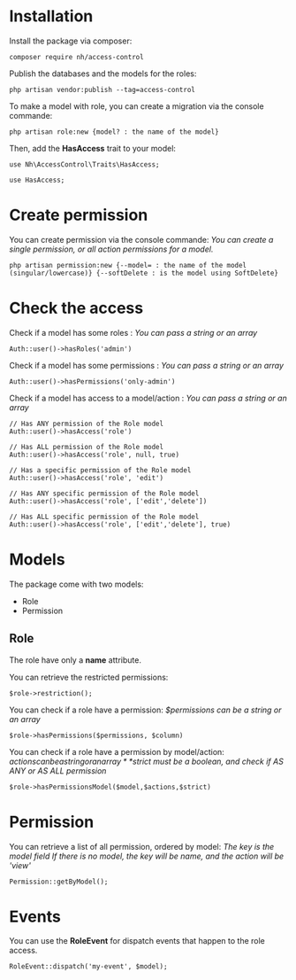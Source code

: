 # Installation

Install the package via composer:

```
composer require nh/access-control
```

Publish the databases and the models for the roles:

```
php artisan vendor:publish --tag=access-control
```

To make a model with role, you can create a migration via the console commande:

```
php artisan role:new {model? : the name of the model}
```

Then, add the **HasAccess** trait to your model:

```
use Nh\AccessControl\Traits\HasAccess;

use HasAccess;
```

# Create permission

You can create permission via the console commande:
*You can create a single permission, or all action permissions for a model.*

```
php artisan permission:new {--model= : the name of the model (singular/lowercase)} {--softDelete : is the model using SoftDelete}
```


# Check the access

Check if a model has some roles :
*You can pass a string or an array*

```
Auth::user()->hasRoles('admin')
```

Check if a model has some permissions :
*You can pass a string or an array*

```
Auth::user()->hasPermissions('only-admin')
```

Check if a model has access to a model/action :
*You can pass a string or an array*

```
// Has ANY permission of the Role model
Auth::user()->hasAccess('role')

// Has ALL permission of the Role model
Auth::user()->hasAccess('role', null, true)

// Has a specific permission of the Role model
Auth::user()->hasAccess('role', 'edit')

// Has ANY specific permission of the Role model
Auth::user()->hasAccess('role', ['edit','delete'])

// Has ALL specific permission of the Role model
Auth::user()->hasAccess('role', ['edit','delete'], true)
```

# Models

The package come with two models:

- Role
- Permission

## Role

The role have only a **name** attribute.

You can retrieve the restricted permissions:

```
$role->restriction();
```

You can check if a role have a permission:
*$permissions can be a string or an array*

```
$role->hasPermissions($permissions, $column)
```

You can check if a role have a permission by model/action:
*$actions can be a string or an array*
*$strict must be a boolean, and check if AS ANY or AS ALL permission*

```
$role->hasPermissionsModel($model,$actions,$strict)
```

# Permission

You can retrieve a list of all permission, ordered by model:
*The key is the model field*
*If there is no model, the key will be name, and the action will be 'view'*

```
Permission::getByModel();
```


# Events

You can use the **RoleEvent** for dispatch events that happen to the role access.

```
RoleEvent::dispatch('my-event', $model);
```

